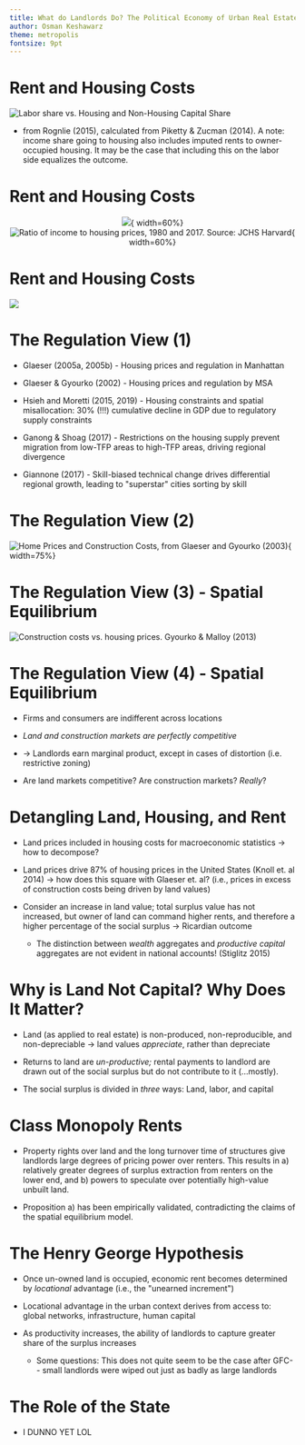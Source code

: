 ```yaml
---
title: What do Landlords Do? The Political Economy of Urban Real Estate
author: Osman Keshawarz
theme: metropolis
fontsize: 9pt
---
```


# Rent and Housing Costs

![Labor share vs. Housing and Non-Housing Capital Share](images/labshare-housing.png)

* from Rognlie (2015), calculated from Piketty & Zucman (2014). A note: income share going to housing also includes imputed rents to owner-occupied housing. It may be the case that including this on the labor side equalizes the outcome.

# Rent and Housing Costs

<center>

![](images/hprice-inc-1980.png){ width=60%}
![Ratio of income to housing prices, 1980 and 2017. Source: JCHS Harvard](images/hprice-inc-2017.png){ width=60%}

</center>

# Rent and Housing Costs

![](images/rent-priceindex.png)

# The Regulation View (1) 

* Glaeser (2005a, 2005b) - Housing prices and regulation in Manhattan

* Glaeser & Gyourko (2002) - Housing prices and regulation by MSA

* Hsieh and Moretti (2015, 2019) - Housing constraints and spatial misallocation: 30% (!!!) cumulative decline in GDP due to regulatory supply constraints

* Ganong & Shoag (2017) - Restrictions on the housing supply prevent migration from low-TFP areas to high-TFP areas, driving regional divergence

* Giannone (2017) - Skill-biased technical change drives differential regional growth, leading to "superstar" cities sorting by skill

# The Regulation View (2)

![Home Prices and Construction Costs, from Glaeser and Gyourko (2003)](images/gg-landrestrict.png){ width=75%}

# The Regulation View (3) - Spatial Equilibrium

![Construction costs vs. housing prices. Gyourko & Malloy (2013)](images/gyourko-malloy-constructioncosts.png)

# The Regulation View (4) - Spatial Equilibrium

* Firms and consumers are indifferent across locations

* *Land and construction markets are perfectly competitive*

* $\rightarrow$ Landlords earn marginal product, except in cases of distortion (i.e. restrictive zoning)

* Are land markets competitive? Are construction markets? *Really*? 

# Detangling Land, Housing, and Rent

* Land prices included in housing costs for macroeconomic statistics $\rightarrow$ how to decompose? 

* Land prices drive 87% of housing prices in the United States (Knoll et. al 2014) $\rightarrow$ how does this square with Glaeser et. al? (i.e., prices in excess of construction costs being driven by land values)

* Consider an increase in land value; total surplus value has not increased, but owner of land can command higher rents, and therefore a higher percentage of the social surplus $\rightarrow$ Ricardian outcome

	* The distinction between *wealth* aggregates and *productive capital* aggregates are not evident in national accounts! (Stiglitz 2015)

# Why is Land Not Capital? Why Does It Matter?

* Land (as applied to real estate) is non-produced, non-reproducible, and non-depreciable $\rightarrow$ land values *appreciate*, rather than depreciate

* Returns to land are *un-productive;* rental payments to landlord are drawn out of the social surplus but do not contribute to it (...mostly).

* The social surplus is divided in *three* ways: Land, labor, and capital


# Class Monopoly Rents

* Property rights over land and the long turnover time of structures give landlords large degrees of pricing power over renters. This results in a) relatively greater degrees of surplus extraction from renters on the lower end, and b) powers to speculate over potentially high-value unbuilt land. 

* Proposition a) has been empirically validated, contradicting the claims of the spatial equilibrium model.


# The Henry George Hypothesis

* Once un-owned land is occupied, economic rent becomes determined by *locational* advantage (i.e., the "unearned increment")

* Locational advantage in the urban context derives from access to: global networks, infrastructure, human capital

* As productivity increases, the ability of landlords to capture greater share of the surplus increases

	* Some questions: This does not quite seem to be the case after GFC-- small landlords were wiped out just as badly as large landlords

# The Role of the State

* I DUNNO YET LOL

